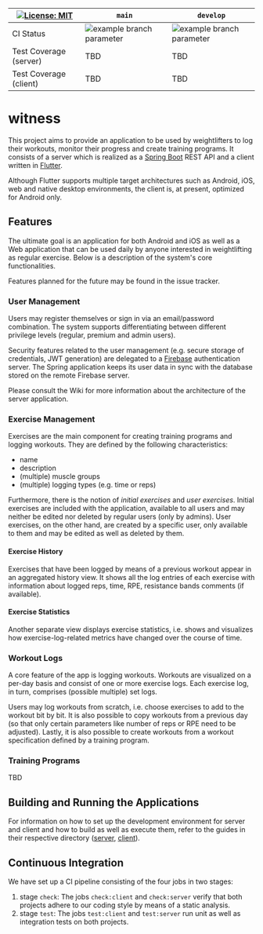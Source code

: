| [![License: MIT](https://img.shields.io/badge/License-MIT-blue.svg)](https://opensource.org/licenses/MIT) | `main`                                                                                                               | `develop`                                                                                                               |
|-----------------------------------------------------------------------------------------------------------|----------------------------------------------------------------------------------------------------------------------|-------------------------------------------------------------------------------------------------------------------------|
| CI Status                                                                                                 | ![example branch parameter](https://github.com/witness-org/witness/actions/workflows/main.yml/badge.svg?branch=main) | ![example branch parameter](https://github.com/witness-org/witness/actions/workflows/main.yml/badge.svg?branch=develop) |
| Test Coverage (server)                                                                                    | TBD                                                                                                                  | TBD                                                                                                                     |
| Test Coverage (client)                                                                                    | TBD                                                                                                                  | TBD                                                                                                                     |

# witness

This project aims to provide an application to be used by weightlifters to log their workouts, monitor their progress
and create training programs. It consists of a server which is realized as a
[Spring Boot](https://spring.io/projects/spring-boot) REST API and a client written in [Flutter](https://flutter.dev/).

Although Flutter supports multiple target architectures such as Android, iOS, web and native desktop environments, the
client is, at present, optimized for Android only.

## Features

The ultimate goal is an application for both Android and iOS as well as a Web application that can be used daily by
anyone interested in weightlifting as regular exercise. Below is a description of the system's core functionalities.

Features planned for the future may be found in the issue tracker.

### User Management

Users may register themselves or sign in via an email/password combination. The system supports differentiating between
different privilege levels (regular, premium and admin users).

Security features related to the user management (e.g. secure storage of credentials, JWT generation) are delegated to
a [Firebase](https://firebase.google.com/) authentication server. The Spring application keeps its user data in sync
with the database stored on the remote Firebase server.

Please consult the Wiki for more information about the architecture of the server application.

### Exercise Management

Exercises are the main component for creating training programs and logging workouts. They are defined by the following
characteristics:

* name
* description
* (multiple) muscle groups
* (multiple) logging types (e.g. time or reps)

Furthermore, there is the notion of _initial exercises_ and _user exercises_. Initial exercises are included with the
application, available to all users and may neither be edited nor deleted by regular users (only by admins). User
exercises, on the other hand, are created by a specific user, only available to them and may be edited as well as
deleted by them.

#### Exercise History

Exercises that have been logged by means of a previous workout appear in an aggregated history view. It shows all the
log entries of each exercise with information about logged reps, time, RPE, resistance bands comments (if available).

#### Exercise Statistics

Another separate view displays exercise statistics, i.e. shows and visualizes how exercise-log-related metrics have
changed over the course of time.

### Workout Logs

A core feature of the app is logging workouts. Workouts are visualized on a per-day basis and consist of one or more
exercise logs. Each exercise log, in turn, comprises (possible multiple) set logs.

Users may log workouts from scratch, i.e. choose exercises to add to the workout bit by bit. It is also possible to copy
workouts from a previous day (so that only certain parameters like number of reps or RPE need to be adjusted). Lastly,
it is also possible to create workouts from a workout specification defined by a training program.

### Training Programs

TBD

## Building and Running the Applications

For information on how to set up the development environment for server and client and how to build as well as execute
them, refer to the guides in their respective directory ([server](server/README.md), [client](client/README.md)).

## Continuous Integration

We have set up a CI pipeline consisting of the four jobs in two stages:

1. stage `check`: The jobs `check:client` and `check:server` verify that both projects adhere to our coding style by
means of a static analysis.
2. stage `test`: The jobs `test:client` and `test:server` run unit as well as integration tests on both projects.
